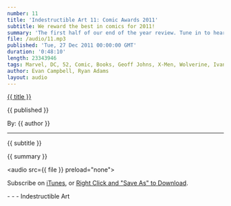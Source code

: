 ```yaml
---
number: 11
title: 'Indestructible Art 11: Comic Awards 2011'
subtitle: We reward the best in comics for 2011!
summary: 'The first half of our end of the year review. Tune in to hear our best of 2011 picks in the world of comic books. Check out Ryan and Evan’s picks for Best Single Issue, Best Artist, Best Writer, Best Industry Figure Personality, Best Series and more! Stay tuned next week for the video game half of our best in year show!'
file: /audio/11.mp3
published: 'Tue, 27 Dec 2011 00:00:00 GMT'
duration: '0:48:10'
length: 23343946
tags: Marvel, DC, 52, Comic, Books, Geoff Johns, X-Men, Wolverine, Ivan Reis, Aquaman, Batman, BatGirl, Detective, Action, Comics, Image
author: Evan Campbell, Ryan Adams
layout: audio
---
```


<a href="../episodes/{{ number }}.html" class='postTitleLink'><p class='postTitle'>{{ title }}</p></a>
<p class='postPublished'>{{ published }}</p>
<p class='postAuthor'>By: {{ author }}</p>
<hr>
{{ subtitle }}  
  
{{ summary }}  

<audio src={{ file }} preload="none"></audio>
<p class='subLinks'>Subscribe on <a href='http://bit.ly/iapodcast'>iTunes</a>, or <a href={{ file }}>Right Click and "Save As" to Download</a>.</p>
- - -
Indestructible Art

